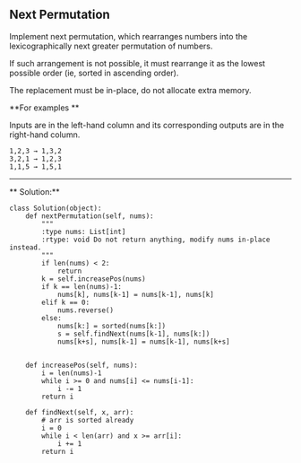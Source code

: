 ## Next Permutation

Implement next permutation, which rearranges numbers into the lexicographically next greater permutation of numbers.

If such arrangement is not possible, it must rearrange it as the lowest possible order (ie, sorted in ascending order).

The replacement must be in-place, do not allocate extra memory.

**For examples **

Inputs are in the left-hand column and its corresponding outputs are in the right-hand column.

    1,2,3 → 1,3,2
    3,2,1 → 1,2,3
    1,1,5 → 1,5,1
    
---

** Solution:**

    class Solution(object):
        def nextPermutation(self, nums):
            """
            :type nums: List[int]
            :rtype: void Do not return anything, modify nums in-place instead.
            """
            if len(nums) < 2:
                return
            k = self.increasePos(nums)
            if k == len(nums)-1:
                nums[k], nums[k-1] = nums[k-1], nums[k]
            elif k == 0:
                nums.reverse()
            else:
                nums[k:] = sorted(nums[k:])
                s = self.findNext(nums[k-1], nums[k:])
                nums[k+s], nums[k-1] = nums[k-1], nums[k+s]


        def increasePos(self, nums):
            i = len(nums)-1
            while i >= 0 and nums[i] <= nums[i-1]:
                i -= 1
            return i

        def findNext(self, x, arr):
            # arr is sorted already
            i = 0
            while i < len(arr) and x >= arr[i]:
                i += 1
            return i 

